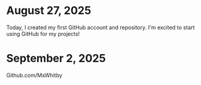 # August 27, 2025

Today, I created my first GitHub account and repository. I'm excited to start using GitHub for my projects!

# September 2, 2025

Github.com/MsWhitby
